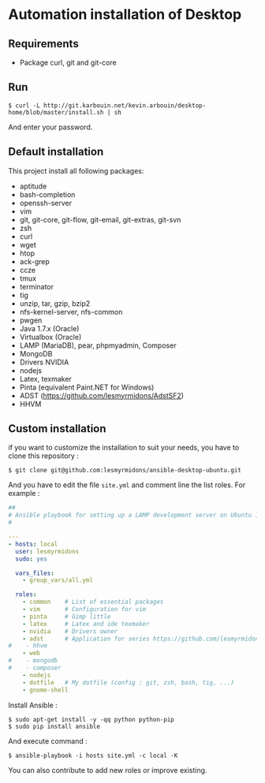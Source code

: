 Automation installation of Desktop
==================================

Requirements
-----------

* Package curl, git and git-core

Run
---

```shell
$ curl -L http://git.karbouin.net/kevin.arbouin/desktop-home/blob/master/install.sh | sh
```

And enter your password.

Default installation
--------------------

This project install all following packages:

* aptitude
* bash-completion
* openssh-server
* vim
* git, git-core, git-flow, git-email, git-extras, git-svn
* zsh
* curl
* wget
* htop
* ack-grep
* ccze
* tmux
* terminator
* tig
* unzip, tar, gzip, bzip2
* nfs-kernel-server, nfs-common
* pwgen
* Java 1.7.x (Oracle)
* Virtualbox (Oracle)
* LAMP (MariaDB), pear, phpmyadmin, Composer
* MongoDB
* Drivers NVIDIA
* nodejs
* Latex, texmaker
* Pinta (equivalent Paint.NET for Windows)
* ADST (https://github.com/lesmyrmidons/AdstSF2)
* HHVM

Custom installation
-------------------

if you want to customize the installation to suit your needs, you have to clone this repository :

    $ git clone git@github.com:lesmyrmidons/ansible-desktop-ubuntu.git

And you have to edit the file `site.yml` and comment line the list roles. For example :

```yml
##
# Ansible playbook for setting up a LAMP development server on Ubuntu 14.04.
#

---
- hosts: local
  user: lesmyrmidons
  sudo: yes

  vars_files:
    - group_vars/all.yml

  roles:
    - common    # List of essential packages
    - vim       # Configuration for vim
    - pinta     # Gimp little
    - latex     # Latex and ide texmaker
    - nvidia    # Drivers owner
    - adst      # Application for series https://github.com/lesmyrmidons/AdstSF2
#    - hhvm
    - web
#    - mongodb
#    - composer
    - nodejs
    - dotfile   # My dotfile (config : git, zsh, bash, tig, ...)
    - gnome-shell
```

Install Ansible :

    $ sudo apt-get install -y -qq python python-pip
    $ sudo pip install ansible

And execute command :

    $ ansible-playbook -i hosts site.yml -c local -K

You can also contribute to add new roles or improve existing.
